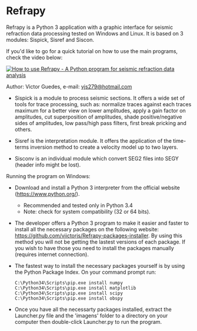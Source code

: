 # Refrapy
Refrapy is a Python 3 application with a graphic interface for seismic refraction data processing tested on Windows and Linux. It is based on 3 modules: Sispick, Sisref and Siscon.

If you'd like to go for a quick tutorial on how to use the main programs, check the video below:

[![How to use Refrapy - A Python program for seismic refraction data analysis](https://i.imgur.com/50Rbvdh.png)](https://www.youtube.com/watch?v=6bXnMYBM-DU&feature=youtu.be "How to use Refrapy - A Python program for seismic refraction data analysis")

Author: Victor Guedes, e-mail: vjs279@hotmail.com

- Sispick is a module to process seismic sections. It offers a wide set of tools for trace processing, such as: normalize traces against each traces maximum for a better view on lower amplitudes, apply a gain factor on amplitudes, cut superposition of amplitudes, shade positive/negative sides of amplitudes, low pass/high pass filters, first break pricking and others.

- Sisref is the interpretation module. It offers the application of the time-terms inversion method to create a velocity model up to two layers.
  
- Sisconv is an individual module which convert SEG2 files into SEGY (header info might be lost).
 
Running the program on Windows:

 - Download and install a Python 3 interpreter from the official website (https://www.python.org/).
    - Recommended and tested only in Python 3.4
    - Note: check for system compatibility (32 or 64 bits).
    
 - The developer offers a Python 3 program to make it easier and faster to install all the necessary packages on the following website: https://github.com/viictorjs/Refrapy-packages-installer. By using this method you will not be getting the lastest versions of each package. If you wish to have those you need to install the packages manually (requires internet connection).
 
 - The fastest way to install the necessary packages yourself is by using the Python Package Index. On your command prompt run:
   ```
   C:\Python34\Scripts\pip.exe install numpy
   C:\Python34\Scripts\pip.exe install matplotlib
   C:\Python34\Scripts\pip.exe install scipy
   C:\Python34\Scripts\pip.exe install obspy
   ```
    
- Once you have all the necessarty packages installed, extract the Launcher.py file and the 'imagens' folder to a directory on your computer then double-click Launcher.py to run the program.
